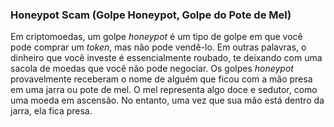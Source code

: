 ### Honeypot Scam (Golpe Honeypot, Golpe do Pote de Mel)

Em criptomoedas, um golpe _honeypot_ é um tipo de golpe em que você pode comprar um _token_, mas não pode vendê-lo. Em outras palavras, o dinheiro que você investe é essencialmente roubado, te deixando com uma sacola de moedas que você não pode negociar. Os golpes _honeypot_ provavelmente receberam o nome de alguém que ficou com a mão presa em uma jarra ou pote de mel. O mel representa algo doce e sedutor, como uma moeda em ascensão. No entanto, uma vez que sua mão está dentro da jarra, ela fica presa.